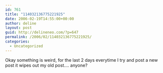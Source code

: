 ```yaml
---
id: 761
title: "114032136775221925"
date: 2006-02-19T14:55:00+00:00
author: deline
layout: post
guid: http://delineneo.com/?p=647
permalink: /2006/02/114032136775221925/
categories:
  - Uncategorized
---
```

Okay something is weird, for the last 2 days everytime I try and post a new post it wipes out my old post&#8230;. anyone?

